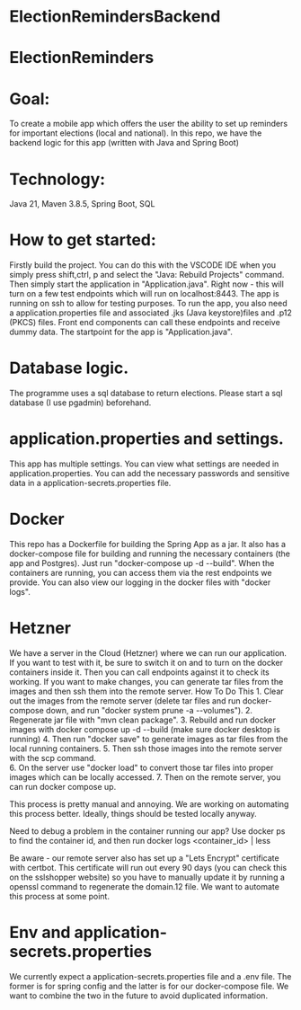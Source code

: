 # ElectionRemindersBackend
# ElectionReminders

# Goal: 
To create a mobile app which offers the user the ability to set up reminders for important elections (local and national). In this repo, we have the backend logic for this app (written with Java and Spring Boot)

# Technology: 
Java 21, Maven 3.8.5, Spring Boot, SQL 

# How to get started: 
Firstly build the project. You can do this with the VSCODE IDE when you simply press shift,ctrl, p and select the "Java: Rebuild Projects" command.
Then simply start the application in "Application.java". Right now - this will turn on a few test endpoints 
which will run on localhost:8443. The app is running on ssh to allow for testing purposes. To run the app, you also need a application.properties file and associated .jks (Java keystore)files and .p12 (PKCS) files. Front end components can call these endpoints and receive dummy data.  The startpoint for the app is "Application.java". 

# Database logic. 
The programme uses a sql database to return elections. Please start a sql database (I use pgadmin) beforehand. 

# application.properties and settings.
This app has multiple settings. You can view what settings are needed in application.properties. You can add the necessary
passwords and sensitive data in a application-secrets.properties file. 

# Docker
This repo has a Dockerfile for building the Spring App as a jar. It also has a docker-compose file for building and running
the necessary containers (the app and Postgres). Just run "docker-compose up -d --build". When the containers are running,
you can access them via the rest endpoints we provide. You can also view our logging in the docker files with "docker logs". 

# Hetzner
We have a server in the Cloud (Hetzner) where we can run our application. If you want to test with it, be sure to 
switch it on and to turn on the docker containers inside it. Then you can call endpoints against it to check its working. If you want to make changes, you can generate tar files from the images and then ssh them into the remote server. 
    How To Do This
    1. Clear out the images from the remote server (delete tar files and run docker-compose down, and run "docker system prune -a --volumes").
    2. Regenerate jar file with "mvn clean package". 
    3. Rebuild and run docker images with docker compose up -d --build (make sure docker desktop is running)
    4. Then run "docker save"  to generate images as tar files from the local running containers. 
    5. Then ssh those images into the remote server with the scp command.  
    6. On the server use "docker load" to convert those tar files into proper images which can be locally accessed. 
    7. Then on the remote server, you can run docker compose up. 

This process is pretty manual and annoying. We are working on automating this process better. Ideally, things should be tested locally anyway. 

Need to debug a problem in the container running our app? Use docker ps to find the container id, and then run
docker logs <container_id> | less

Be aware - our remote server also has set up a "Lets Encrypt" certificate with certbot. This certificate will run out every 90 days (you can check this on the sslshopper website) so you have to manually update it by running a openssl command to regenerate the domain.12 file. We want to automate this process at some point. 

# Env and application-secrets.properties
We currently expect a application-secrets.properties file 
and a .env file. The former is for spring config and the latter is for our docker-compose file. We want to combine the 
two in the future to avoid duplicated information. 